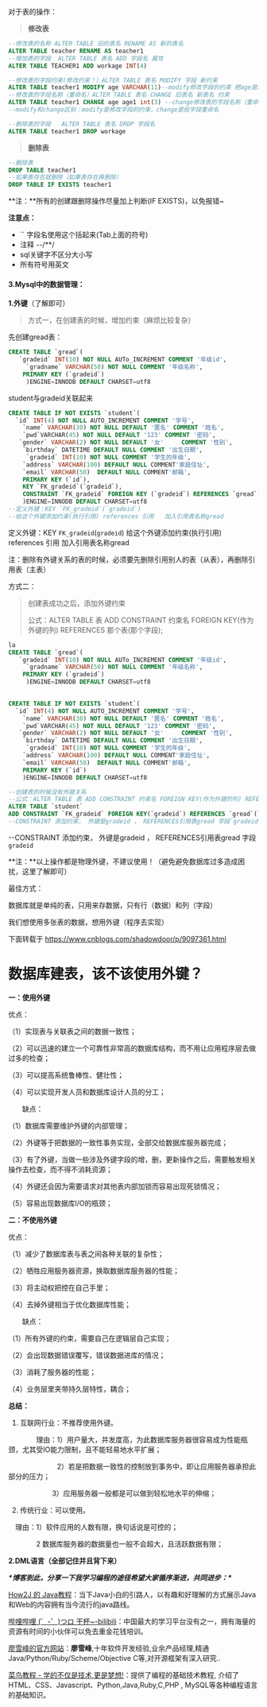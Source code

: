 对于表的操作：

> **修改表**

```sql
--修改表的名称 ALTER TABLE 旧的表名 RENAME AS 新的表名
ALTER TABLE teacher RENAME AS teacher1
--增加表的字段  ALTER TABLE 表名 ADD 字段名 属性
ALTER TABLE TEACHER1 ADD workage INT(4)

--修改表的字段约束(修改约束！）ALTER TABLE 表名 MODIFY 字段 新约束
ALTER TABLE teacher1 MODIFY age VARCHAR(11)--modify修改字段的约束 把age是int类型改成VARCGAR
--修改表的字段名称（重命名）ALTER TABLE 表名 CHANGE 旧表名 新表名 约束 
ALTER TABLE teacher1 CHANGE age age1 int(3) --change修改表的字段名称（重命名）
--modify和change区别：modify是修改字段的约束，change是给字段重命名

--删除表的字段   ALTER TABLE 表名 DROP 字段名
ALTER TABLE teacher1 DROP workage
```

>**删除表**

```sql
--删除表
DROP TABLE teacher1
--如果表存在就删除（如果表存在再删除）
DROP TABLE IF EXISTS teacher1
```

**注：**所有的创建跟删除操作尽量加上判断(IF EXISTS)，以免报错~

**注意点：**

- `` 字段名使用这个括起来(Tab上面的符号)
- 注释 --/**/
- sql关键字不区分大小写
- 所有符号用英文

#### 3.Mysql中的数据管理：

**1.外键**（了解即可）

>方式一，在创建表的时候，增加约束（麻烦比较复杂）

先创建gread表：

```sql
CREATE TABLE `gread`(
   `gradeid` INT(10) NOT NULL AUTo_INCREMENT COMMENT '年级id',
	 `gradname` VARCHAR(50) NOT NULL COMMENT '年级名称',
	PRIMARY KEY (`gradeid`)
	 )ENGINE=INNODB DEFAULT CHARSET=utf8
```

student与gradeid关联起来

```sql
CREATE TABLE IF NOT EXISTS `student`(
  `id` INT(4) NOT NULL AUTO_INCREMENT COMMENT '学号',
	`name` VARCHAR(30) NOT NULL DEFAULT '匿名' COMMENT '姓名',
	`pwd`VARCHAR(45) NOT NULL DEFAULT '123' COMMENT '密码',
   `gender` VARCHAR(2) NOT NULL DEFAULT '女' 	COMMENT '性别',
	`birthday` DATETIME DEFAULT NULL COMMENT '出生日期',
	 `gradeid` INT(10) NOT NULL COMMENT '学生的年级', 
	`address` VARCHAR(100) DEFAULT NULL COMMENT'家庭住址',
	`email` VARCHAR(50)  DEFAULT NULL COMMENT'邮箱',
	PRIMARY KEY (`id`),
	KEY `FK_gradeid`(`gradeid`),
	CONSTRAINT `FK_gradeid` FOREIGN KEY (`gradeid`) REFERENCES `gread`(`gradeid`)
	)ENGINE=INNODB DEFAULT CHARSET=utf8
--定义外键：KEY `FK_gradeid`(`gradeid`) 
--给这个外键添加约束(执行引用) references 引用   加入引用表名称gread
```

定义外键：KEY `FK_gradeid`(`gradeid`) 
给这个外键添加约束(执行引用) references 引用   加入引用表名称gread

注：删除有外键关系的表的时候，必须要先删除引用别人的表（从表），再删除引用表（主表）

方式二：

> 创建表成功之后，添加外键约束
>
> 公式：ALTER TABLE 表 ADD CONSTRAINT 约束名 FOREIGN KEY(作为外键的列) REFERENCES 那个表(那个字段);

```sql
la
CREATE TABLE `gread`(
   `gradeid` INT(10) NOT NULL AUTo_INCREMENT COMMENT '年级id',
	 `gradname` VARCHAR(50) NOT NULL COMMENT '年级名称',
	PRIMARY KEY (`gradeid`)
	 )ENGINE=INNODB DEFAULT CHARSET=utf8
	 

CREATE TABLE IF NOT EXISTS `student`(
  `id` INT(4) NOT NULL AUTO_INCREMENT COMMENT '学号',
	`name` VARCHAR(30) NOT NULL DEFAULT '匿名' COMMENT '姓名',
	`pwd`VARCHAR(45) NOT NULL DEFAULT '123' COMMENT '密码',
   `gender` VARCHAR(2) NOT NULL DEFAULT '女' 	COMMENT '性别',
	`birthday` DATETIME DEFAULT NULL COMMENT '出生日期',
	 `gradeid` INT(10) NOT NULL COMMENT '学生的年级', 
	`address` VARCHAR(100) DEFAULT NULL COMMENT'家庭住址',
	`email` VARCHAR(50)  DEFAULT NULL COMMENT'邮箱',
	PRIMARY KEY (`id`)
	)ENGINE=INNODB DEFAULT CHARSET=utf8

--创建表的时候没有外键关系 
--公式：ALTER TABLE 表 ADD CONSTRAINT 约束名 FOREIGN KEY(作为外键的列) REFERENCES 那个表(那个字段);
ALTER TABLE `student`
ADD CONSTRAINT `FK_gradeid` FOREIGN KEY(`gradeid`) REFERENCES `gread`(`gradeid`);
--CONSTRAINT 添加约束， 外键是gradeid ， REFERENCES引用表gread 字段`gradeid`
```

--CONSTRAINT 添加约束， 外键是gradeid ， REFERENCES引用表gread 字段`gradeid`

**注：**以上操作都是物理外键，不建议使用！（避免避免数据库过多造成困扰，这里了解即可）

最佳方式：

数据库就是单纯的表，只用来存数据，只有行（数据）和列（字段）

我们想使用多张表的数据，想用外键（程序去实现）



下面转载于 https://www.cnblogs.com/shadowdoor/p/9097361.html 

# 数据库建表，该不该使用外键？

**一：使用外键**

优点：

（1）实现表与关联表之间的数据一致性；

（2）可以迅速的建立一个可靠性非常高的数据库结构，而不用让应用程序层去做过多的检查；

（3）可以提高系统鲁棒性、健壮性；

（4）可以实现开发人员和数据库设计人员的分工；

 

　　缺点：

（1）数据库需要维护外键的内部管理；

（2）外键等于把数据的一致性事务实现，全部交给数据库服务器完成；

（3）有了外键，当做一些涉及外键字段的增，删，更新操作之后，需要触发相关操作去检查，而不得不消耗资源；

（4）外键还会因为需要请求对其他表内部加锁而容易出现死锁情况；

（5）容易出现数据库I/O的瓶颈；

 

 

 

**二：不使用外键**

优点：

（1）减少了数据库表与表之间各种关联的复杂性；

（2）牺牲应用服务器资源，换取数据库服务器的性能；

（3）将主动权把控在自己手里；

（4）去掉外键相当于优化数据库性能；

 

　　缺点：

（1）所有外键的约束，需要自己在逻辑层自己实现；

（2）会出现数据错误覆写，错误数据进库的情况；

（3）消耗了服务器的性能；

（4）业务层里夹带持久层特性，耦合；

 

 

**总结：**

1. 互联网行业：不推荐使用外键。

　　　　理由：1）用户量大，并发度高，为此数据库服务器很容易成为性能瓶颈，尤其受IO能力限制，且不能轻易地水平扩展；

　　　　　　　2）若是把数据一致性的控制放到事务中，即让应用服务器承担此部分的压力；

　　　　　　  3）应用服务器一般都是可以做到轻松地水平的伸缩；

 

2. 传统行业：可以使用。

　理由：1）软件应用的人数有限，换句话说是可控的；

　　　　2  数据库服务器的数据量也一般不会超大，且活跃数据有限；

 

**2.DML语言（全部记住并且背下来）**

***\*博客到此，分享一下我学习编程的途径希望大家循序渐进，共同进步：\****

[How2J 的 Java教程](https://how2j.cn?p=80103)：当下Java小白的引路人，以有趣和好理解的方式展示Java和Web的内容拥有当今流行的java路线。

[哔哩哔哩 (゜-゜)つロ 干杯~-bilibili](https://www.bilibili.com/)：中国最大的学习平台没有之一，拥有海量的资源有时间的小伙伴可以免去重金花钱培训。

[廖雪峰的官方网站](https://www.liaoxuefeng.com)：**廖雪峰**,十年软件开发经验,业余产品经理,精通Java/Python/Ruby/Scheme/Objective C等,对开源框架有深入研究..

 

[菜鸟教程 - 学的不仅是技术,更是梦想!](https://www.runoob.com/)：提供了编程的基础技术教程, 介绍了HTML、CSS、Javascript、Python,Java,Ruby,C,PHP , MySQL等各种编程语言的基础知识。